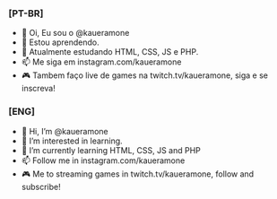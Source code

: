 ### [PT-BR]
- 👋 Oi, Eu sou o @kaueramone
- 👀 Estou aprendendo.
- 🌱 Atualmente estudando HTML, CSS, JS e PHP.
- 📫 Me siga em instagram.com/kaueramone
- 🎮 Tambem faço live de games na twitch.tv/kaueramone, siga e se inscreva!

### [ENG]
- 👋 Hi, I’m @kaueramone
- 👀 I’m interested in learning.
- 🌱 I’m currently learning HTML, CSS, JS and PHP
- 📫 Follow me in instagram.com/kaueramone
- 🎮 Me to streaming games in twitch.tv/kaueramone, follow and subscribe!

